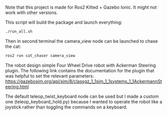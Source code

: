 Note that this project is made for Ros2 Kilted + Gazebo Ionic. It might not work with other versions.


This script will build the package and launch everything:
```bash
./run_all.sh
```

Then in second terminal the camera_view node can be launched to chase the cat:
```bash
ros2 run cat_chaser camera_view
```

The robot design simple Four Wheel Drive robot with Ackerman Steering plugin.
The following link contains the documentation for the plugin that was helpful to set the relevant parameters:
https://gazebosim.org/api/sim/8/classgz_1_1sim_1_1systems_1_1AckermannSteering.html

The default teleop_twist_keyboard node can be used but I made a custom one (teleop_keyboard_hold.py) because I wanted to operate the robot like a joystick rather than toggling the commands on a keyboard.
